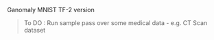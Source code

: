 Ganomaly MNIST TF-2 version

> To DO : Run sample pass over some medical data - e.g. CT Scan dataset
